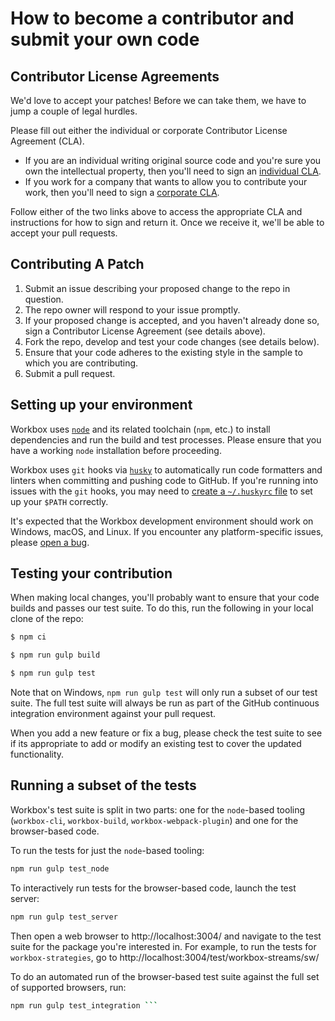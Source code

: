 # How to become a contributor and submit your own code

## Contributor License Agreements

We'd love to accept your patches! Before we can take them, we have to jump a couple of legal hurdles.

Please fill out either the individual or corporate Contributor License Agreement (CLA).

- If you are an individual writing original source code and you're sure you own the intellectual property, then you'll need to sign an [individual CLA](https://developers.google.com/open-source/cla/individual).
- If you work for a company that wants to allow you to contribute your work, then you'll need to sign a [corporate CLA](https://developers.google.com/open-source/cla/corporate).

Follow either of the two links above to access the appropriate CLA and instructions for how to sign and return it. Once we receive it, we'll be able to
accept your pull requests.

## Contributing A Patch

1. Submit an issue describing your proposed change to the repo in question.
1. The repo owner will respond to your issue promptly.
1. If your proposed change is accepted, and you haven't already done so, sign a Contributor License Agreement (see details above).
1. Fork the repo, develop and test your code changes (see details below).
1. Ensure that your code adheres to the existing style in the sample to which you are contributing.
1. Submit a pull request.

## Setting up your environment

Workbox uses [`node`](https://nodejs.org/) and its related toolchain (`npm`, etc.) to install dependencies and run the build and test processes. Please ensure that you have a working `node` installation before proceeding.

Workbox uses `git` hooks via [`husky`](https://typicode.github.io/husky/#/) to automatically run code formatters and linters when committing and pushing code to GitHub. If you're running into issues with the `git` hooks, you may need to [create a `~/.huskyrc` file](https://typicode.github.io/husky/#/?id=command-not-found) to set up your `$PATH` correctly.

It's expected that the Workbox development environment should work on Windows, macOS, and Linux. If you encounter any platform-specific issues, please [open a bug](https://github.com/GoogleChrome/workbox/issues/new).

## Testing your contribution

When making local changes, you'll probably want to ensure that your code builds and passes our test suite. To do this, run the following in your local clone of the repo:

```sh
$ npm ci

$ npm run gulp build

$ npm run gulp test
```

Note that on Windows, `npm run gulp test` will only run a subset of our test suite. The full test suite will always be run as part of the GitHub continuous integration environment against your pull request.

When you add a new feature or fix a bug, please check the test suite to see if its appropriate to add or modify an existing test to cover the updated functionality.

## Running a subset of the tests

Workbox's test suite is split in two parts: one for the `node`-based tooling (`workbox-cli`, `workbox-build`, `workbox-webpack-plugin`) and one for the browser-based code.

To run the tests for just the `node`-based tooling:

```sh
npm run gulp test_node
```

To interactively run tests for the browser-based code, launch the test server:

```sh
npm run gulp test_server
```

Then open a web browser to http://localhost:3004/ and navigate to the test suite for the package you're interested in. For example, to run the tests for `workbox-strategies`, go to http://localhost:3004/test/workbox-streams/sw/

To do an automated run of the browser-based test suite against the full set of supported browsers, run:

````sh
npm run gulp test_integration ```
````
